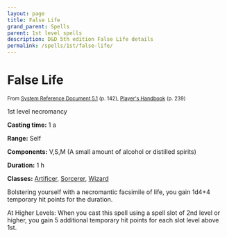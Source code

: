```yaml
---
layout: page
title: False Life
grand_parent: Spells
parent: 1st level spells 
description: D&D 5th edition False Life details
permalink: /spells/1st/false-life/
---
```


# False Life

<small>From <a target="_blank" href="https://media.wizards.com/2016/downloads/DND/SRD-OGL_V5.1.pdf">System Reference Document 5.1</a> (p. 142), <a target="_blank" href="https://dnd.wizards.com/products/tabletop-games/rpg-products/rpg_playershandbook">Player's Handbook</a> (p. 239)</small>


1st level necromancy

**Casting time:** 1 a

**Range:** Self

**Components:** V,S,M (A small amount of alcohol or distilled spirits)

**Duration:** 1 h

**Classes:** [Artificer](/classes/artificer/), [Sorcerer](/classes/sorcerer/), [Wizard](/classes/wizard/)

Bolstering yourself with a necromantic facsimile of life, you gain 1d4+4 temporary hit points for the duration.

   At Higher Levels: When you cast this spell using a spell slot of 2nd level or higher, you gain 5 additional temporary hit points for each slot level above 1st.